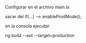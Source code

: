 Configurar en el archivo main.ts

sacar del if(...) --> enableProdMode();

en la consola ejecutar

ng build --aot --target=production

